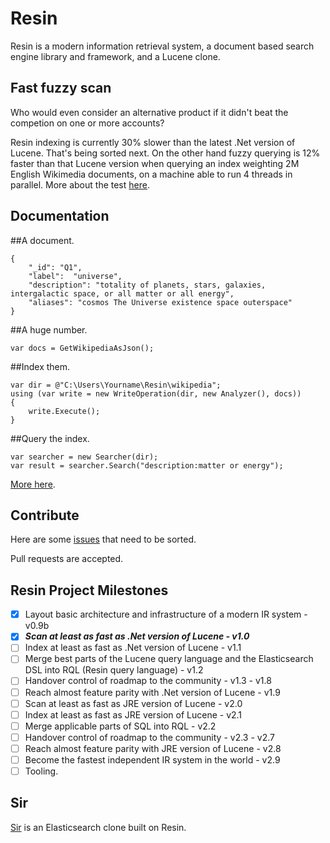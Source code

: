 # Resin

Resin is a modern information retrieval system, a document based search engine library and framework, and a Lucene clone. 

## Fast fuzzy scan

Who would even consider an alternative product if it didn't beat the competion on one or more accounts?

Resin indexing is currently 30% slower than the latest .Net version of Lucene. That's being sorted next. On the other hand fuzzy querying is 12% faster than that Lucene version when querying an index weighting 2M English Wikimedia documents, on a machine able to run 4 threads in parallel. More about the test [here](https://github.com/kreeben/resin/wiki/Lucene.Net-and-Resin's-querying-performance-benchmarked).

## Documentation

##A document.

	{
		"_id": "Q1",
		"label":  "universe",
		"description": "totality of planets, stars, galaxies, intergalactic space, or all matter or all energy",
		"aliases": "cosmos The Universe existence space outerspace"
	}

##A huge number.
	
	var docs = GetWikipediaAsJson();

##Index them.

	var dir = @"C:\Users\Yourname\Resin\wikipedia";
	using (var write = new WriteOperation(dir, new Analyzer(), docs))
	{
		write.Execute();
	}

##Query the index.
<a name="inproc" id="inproc"></a>

	var searcher = new Searcher(dir);
	var result = searcher.Search("description:matter or energy");

[More here](https://github.com/kreeben/resin/wiki). 

## Contribute

Here are some [issues](https://github.com/kreeben/resin/issues) that need to be sorted.

Pull requests are accepted.

## Resin Project Milestones

- [x] Layout basic architecture and infrastructure of a modern IR system - v0.9b
- [x] ___Scan at least as fast as .Net version of Lucene - v1.0___
- [ ] Index at least as fast as .Net version of Lucene - v1.1
- [ ] Merge best parts of the Lucene query language and the Elasticsearch DSL into RQL (Resin query language) - v1.2
- [ ] Handover control of roadmap to the community - v1.3 - v1.8
- [ ] Reach almost feature parity with .Net version of Lucene - v1.9
- [ ] Scan at least as fast as JRE version of Lucene - v2.0
- [ ] Index at least as fast as JRE version of Lucene - v2.1
- [ ] Merge applicable parts of SQL into RQL - v2.2
- [ ] Handover control of roadmap to the community - v2.3 - v2.7
- [ ] Reach almost feature parity with JRE version of Lucene - v2.8
- [ ] Become the fastest independent IR system in the world - v2.9
- [ ] Tooling.

## Sir

[Sir](https://github.com/kreeben/sir) is an Elasticsearch clone built on Resin.
